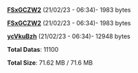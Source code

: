 [**FSxGCZW2**](/data/FSxGCZW2.txt) (21/02/23 - 06:34)- 1983 bytes

[**FSxGCZW2**](/data/FSxGCZW2.txt) (21/02/23 - 06:34)- 1983 bytes

[**ycVkuBzh**](/data/ycVkuBzh.txt) (21/02/23 - 06:34)- 12948 bytes

**Total Datas**: 11100

**Total Size**: 71.62 MB / 71.6 MB